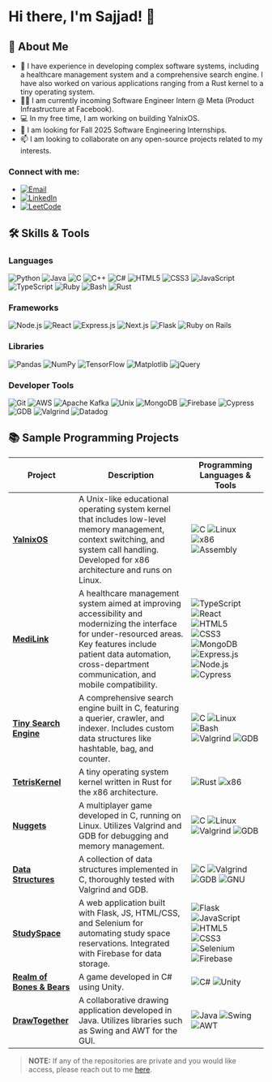 # Hi there, I'm Sajjad! 👋

## 🚀 About Me
- 🌱 I have experience in developing complex software systems, including a healthcare management system and a comprehensive search engine. I have also worked on various applications ranging from a Rust kernel to a tiny operating system.
- 👨‍💻 I am currently incoming Software Engineer Intern @ Meta (Product Infrastructure at Facebook).
- 💻 In my free time, I am working on building YalnixOS.
- 💞️ I am looking for Fall 2025 Software Engineering Internships.
- 📫 I am looking to collaborate on any open-source projects related to my interests.

### Connect with me:
- [![Email](https://img.shields.io/badge/Email-D14836?style=flat&logo=gmail&logoColor=white)](mailto:sajjadck04@gmail.com)
- [![LinkedIn](https://img.shields.io/badge/LinkedIn-0077B5?style=flat&logo=linkedin&logoColor=white)](https://www.linkedin.com/in/sajjadck/)
- [![LeetCode](https://img.shields.io/badge/LeetCode-FFA116?style=flat&logo=leetcode&logoColor=white)](https://www.leetcode.com/sajjadck)

## 🛠️ Skills & Tools

### Languages
![Python](https://img.shields.io/badge/-Python-3776AB?logo=python&logoColor=white&style=flat-square)
![Java](https://img.shields.io/badge/-Java-007396?logo=java&logoColor=white&style=flat-square)
![C](https://img.shields.io/badge/-C-A8B9CC?logo=c&logoColor=white&style=flat-square)
![C++](https://img.shields.io/badge/-C++-00599C?logo=c%2B%2B&logoColor=white&style=flat-square)
![C#](https://img.shields.io/badge/-C%23-239120?logo=c-sharp&logoColor=white&style=flat-square)
![HTML5](https://img.shields.io/badge/-HTML5-E34F26?logo=html5&logoColor=white&style=flat-square)
![CSS3](https://img.shields.io/badge/-CSS3-1572B6?logo=css3&logoColor=white&style=flat-square)
![JavaScript](https://img.shields.io/badge/-JavaScript-F7DF1E?logo=javascript&logoColor=black&style=flat-square)
![TypeScript](https://img.shields.io/badge/-TypeScript-3178C6?logo=typescript&logoColor=white&style=flat-square)
![Ruby](https://img.shields.io/badge/-Ruby-CC342D?logo=ruby&logoColor=white&style=flat-square)
![Bash](https://img.shields.io/badge/-Bash-4EAA25?logo=gnu-bash&logoColor=white&style=flat-square)
![Rust](https://img.shields.io/badge/-Rust-000000?logo=rust&logoColor=white&style=flat-square)

### Frameworks
![Node.js](https://img.shields.io/badge/-Node.js-339933?logo=node.js&logoColor=white&style=flat-square)
![React](https://img.shields.io/badge/-React-61DAFB?logo=react&logoColor=black&style=flat-square)
![Express.js](https://img.shields.io/badge/-Express.js-000000?logo=express&logoColor=white&style=flat-square)
![Next.js](https://img.shields.io/badge/-Next.js-000000?logo=next.js&logoColor=white&style=flat-square)
![Flask](https://img.shields.io/badge/-Flask-000000?logo=flask&logoColor=white&style=flat-square)
![Ruby on Rails](https://img.shields.io/badge/-Ruby%20on%20Rails-CC0000?logo=ruby-on-rails&logoColor=white&style=flat-square)

### Libraries
![Pandas](https://img.shields.io/badge/-Pandas-150458?logo=pandas&logoColor=white&style=flat-square)
![NumPy](https://img.shields.io/badge/-NumPy-013243?logo=numpy&logoColor=white&style=flat-square)
![TensorFlow](https://img.shields.io/badge/-TensorFlow-FF6F00?logo=tensorflow&logoColor=white&style=flat-square)
![Matplotlib](https://img.shields.io/badge/-Matplotlib-11557C?logo=matplotlib&logoColor=white&style=flat-square)
![jQuery](https://img.shields.io/badge/-jQuery-0769AD?logo=jquery&logoColor=white&style=flat-square)

### Developer Tools
![Git](https://img.shields.io/badge/-Git-F05032?logo=git&logoColor=white&style=flat-square)
![AWS](https://img.shields.io/badge/-AWS-232F3E?logo=amazon-aws&logoColor=white&style=flat-square)
![Apache Kafka](https://img.shields.io/badge/-Apache%20Kafka-231F20?logo=apache-kafka&logoColor=white&style=flat-square)
![Unix](https://img.shields.io/badge/-Unix-000000?logo=unix&logoColor=white&style=flat-square)
![MongoDB](https://img.shields.io/badge/-MongoDB-47A248?logo=mongodb&logoColor=white&style=flat-square)
![Firebase](https://img.shields.io/badge/-Firebase-FFCA28?logo=firebase&logoColor=black&style=flat-square)
![Cypress](https://img.shields.io/badge/-Cypress-17202C?logo=cypress&logoColor=white&style=flat-square)
![GDB](https://img.shields.io/badge/-GDB-000000?logo=gdb&logoColor=white&style=flat-square)
![Valgrind](https://img.shields.io/badge/-Valgrind-1F8C00?logo=valgrind&logoColor=white&style=flat-square)
![Datadog](https://img.shields.io/badge/-Datadog-632CA6?logo=datadog&logoColor=white&style=flat-square)


## 📚 Sample Programming Projects
| **Project** | **Description** | **Programming Languages & Tools** |
|-------------|-----------------|-----------------------------------|
| [**YalnixOS**](https://github.com/sajjad-source/YalnixOS) | A Unix-like educational operating system kernel that includes low-level memory management, context switching, and system call handling. Developed for x86 architecture and runs on Linux. | ![C](https://img.shields.io/badge/-C-A8B9CC?logo=c&logoColor=white&style=flat-square) ![Linux](https://img.shields.io/badge/-Linux-000000?logo=linux&logoColor=white&style=flat-square) ![x86](https://img.shields.io/badge/-x86-0078D7?style=flat-square) ![Assembly](https://img.shields.io/badge/-Assembly-6E4C13?logo=assembler&logoColor=white&style=flat-square) |
| [**MediLink**](https://github.com/medilink-org) | A healthcare management system aimed at improving accessibility and modernizing the interface for under-resourced areas. Key features include patient data automation, cross-department communication, and mobile compatibility. | ![TypeScript](https://img.shields.io/badge/-TypeScript-3178C6?logo=typescript&logoColor=white&style=flat-square) ![React](https://img.shields.io/badge/-React-61DAFB?logo=react&logoColor=black&style=flat-square) ![HTML5](https://img.shields.io/badge/-HTML5-E34F26?logo=html5&logoColor=white&style=flat-square) ![CSS3](https://img.shields.io/badge/-CSS3-1572B6?logo=css3&logoColor=white&style=flat-square) ![MongoDB](https://img.shields.io/badge/-MongoDB-47A248?logo=mongodb&logoColor=white&style=flat-square) ![Express.js](https://img.shields.io/badge/-Express.js-000000?logo=express&logoColor=white&style=flat-square) ![Node.js](https://img.shields.io/badge/-Node.js-339933?logo=node.js&logoColor=white&style=flat-square) ![Cypress](https://img.shields.io/badge/-Cypress-17202C?logo=cypress&logoColor=white&style=flat-square) |
| [**Tiny Search Engine**](https://github.com/sajjad-source/Tiny-Search-Engine) | A comprehensive search engine built in C, featuring a querier, crawler, and indexer. Includes custom data structures like hashtable, bag, and counter. | ![C](https://img.shields.io/badge/-C-A8B9CC?logo=c&logoColor=white&style=flat-square) ![Linux](https://img.shields.io/badge/-Linux-000000?logo=linux&logoColor=white&style=flat-square) ![Bash](https://img.shields.io/badge/-Bash-4EAA25?logo=gnu-bash&logoColor=white&style=flat-square) ![Valgrind](https://img.shields.io/badge/-Valgrind-1F8C00?logo=valgrind&logoColor=white&style=flat-square) ![GDB](https://img.shields.io/badge/-GDB-000000?logo=gdb&logoColor=white&style=flat-square) |
| [**TetrisKernel**](https://github.com/sajjad-source/TetrisKernel) | A tiny operating system kernel written in Rust for the x86 architecture. | ![Rust](https://img.shields.io/badge/-Rust-000000?logo=rust&logoColor=white&style=flat-square) ![x86](https://img.shields.io/badge/-x86-0078D7?style=flat-square) |
| [**Nuggets**](https://github.com/sajjad-source/Nuggets) | A multiplayer game developed in C, running on Linux. Utilizes Valgrind and GDB for debugging and memory management. | ![C](https://img.shields.io/badge/-C-A8B9CC?logo=c&logoColor=white&style=flat-square) ![Linux](https://img.shields.io/badge/-Linux-000000?logo=linux&logoColor=white&style=flat-square) ![Valgrind](https://img.shields.io/badge/-Valgrind-1F8C00?logo=valgrind&logoColor=white&style=flat-square) ![GDB](https://img.shields.io/badge/-GDB-000000?logo=gdb&logoColor=white&style=flat-square) |
| [**Data Structures**](https://github.com/sajjad-source/Data-Structures) | A collection of data structures implemented in C, thoroughly tested with Valgrind and GDB. | ![C](https://img.shields.io/badge/-C-A8B9CC?logo=c&logoColor=white&style=flat-square) ![Valgrind](https://img.shields.io/badge/-Valgrind-1F8C00?logo=valgrind&logoColor=white&style=flat-square) ![GDB](https://img.shields.io/badge/-GDB-000000?logo=gdb&logoColor=white&style=flat-square) ![GNU](https://img.shields.io/badge/-GNU-000000?logo=gnu&logoColor=white&style=flat-square) |
| [**StudySpace**](https://github.com/sajjad-source/StudySpace) | A web application built with Flask, JS, HTML/CSS, and Selenium for automating study space reservations. Integrated with Firebase for data storage. | ![Flask](https://img.shields.io/badge/-Flask-000000?logo=flask&logoColor=white&style=flat-square) ![JavaScript](https://img.shields.io/badge/-JavaScript-F7DF1E?logo=javascript&logoColor=black&style=flat-square) ![HTML5](https://img.shields.io/badge/-HTML5-E34F26?logo=html5&logoColor=white&style=flat-square) ![CSS3](https://img.shields.io/badge/-CSS3-1572B6?logo=css3&logoColor=white&style=flat-square) ![Selenium](https://img.shields.io/badge/-Selenium-43B02A?logo=selenium&logoColor=white&style=flat-square) ![Firebase](https://img.shields.io/badge/-Firebase-FFCA28?logo=firebase&logoColor=black&style=flat-square) |
| [**Realm of Bones & Bears**](https://github.com/sajjad-source/Realm-of-Bones-Bears) | A game developed in C# using Unity. | ![C#](https://img.shields.io/badge/-C%23-239120?logo=c-sharp&logoColor=white&style=flat-square) ![Unity](https://img.shields.io/badge/-Unity-000000?logo=unity&logoColor=white&style=flat-square) |
| [**DrawTogether**](https://github.com/sajjad-source/DrawTogether) | A collaborative drawing application developed in Java. Utilizes libraries such as Swing and AWT for the GUI. | ![Java](https://img.shields.io/badge/-Java-007396?logo=java&logoColor=white&style=flat-square) ![Swing](https://img.shields.io/badge/-Swing-007396?logo=java&logoColor=white&style=flat-square) ![AWT](https://img.shields.io/badge/-AWT-007396?logo=java&logoColor=white&style=flat-square) |



> **NOTE:** If any of the repositories are private and you would like access, please reach out to me [here](mailto:sajjadck04@gmail.com).
